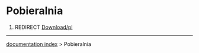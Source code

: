# Pobieralnia
1.  REDIRECT [Download/pl](Download/pl.md)

---
[documentation index](../README.md) > Pobieralnia

